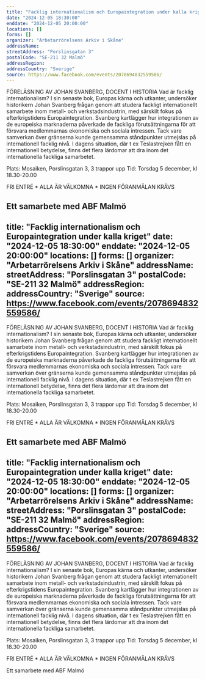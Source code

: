 ```yaml
---
title: "Facklig internationalism och Europaintegration under kalla kriget"
date: "2024-12-05 18:30:00"
enddate: "2024-12-05 20:00:00"
locations: []
forms: []
organizer: "Arbetarrörelsens Arkiv i Skåne"
addressName: 
streetAddress: "Porslinsgatan 3"
postalCode: "SE-211 32 Malmö"
addressRegion:
addressCountry: "Sverige"
source: https://www.facebook.com/events/2078694832559586/
---
```

FÖRELÄSNING AV JOHAN SVANBERG, DOCENT I HISTORIA
Vad är facklig internationalism? I sin senaste bok, Europas kärna och utkanter, undersöker historikern Johan Svanberg frågan genom att studera fackligt internationellt samarbete inom metall- och verkstadsindustrin, med särskilt fokus på efterkrigstidens Europaintegration. 
Svanberg kartlägger hur integrationen av de europeiska
marknaderna påverkade de fackliga förutsättningarna för att försvara medlemmarnas ekonomiska och sociala intressen. Tack vare samverkan över gränserna kunde gemensamma ståndpunkter utmejslas på internationell facklig nivå. 
I dagens situation, där t ex Teslastrejken fått en internationell betydelse, finns det flera lärdomar att dra inom det internationella fackliga samarbetet.

Plats: Mosaiken, Porslinsgatan 3, 3 trappor upp
Tid: Torsdag 5 december, kl 18.30-20.00

FRI ENTRÉ * ALLA ÄR VÄLKOMNA * INGEN FÖRANMÄLAN KRÄVS

Ett samarbete med ABF Malmö
---
title: "Facklig internationalism och Europaintegration under kalla kriget"
date: "2024-12-05 18:30:00"
enddate: "2024-12-05 20:00:00"
locations: []
forms: []
organizer: "Arbetarrörelsens Arkiv i Skåne"
addressName: 
streetAddress: "Porslinsgatan 3"
postalCode: "SE-211 32 Malmö"
addressRegion:
addressCountry: "Sverige"
source: https://www.facebook.com/events/2078694832559586/
---
FÖRELÄSNING AV JOHAN SVANBERG, DOCENT I HISTORIA
Vad är facklig internationalism? I sin senaste bok, Europas kärna och utkanter, undersöker historikern Johan Svanberg frågan genom att studera fackligt internationellt samarbete inom metall- och verkstadsindustrin, med särskilt fokus på efterkrigstidens Europaintegration. 
Svanberg kartlägger hur integrationen av de europeiska
marknaderna påverkade de fackliga förutsättningarna för att försvara medlemmarnas ekonomiska och sociala intressen. Tack vare samverkan över gränserna kunde gemensamma ståndpunkter utmejslas på internationell facklig nivå. 
I dagens situation, där t ex Teslastrejken fått en internationell betydelse, finns det flera lärdomar att dra inom det internationella fackliga samarbetet.

Plats: Mosaiken, Porslinsgatan 3, 3 trappor upp
Tid: Torsdag 5 december, kl 18.30-20.00

FRI ENTRÉ * ALLA ÄR VÄLKOMNA * INGEN FÖRANMÄLAN KRÄVS

Ett samarbete med ABF Malmö
---
title: "Facklig internationalism och Europaintegration under kalla kriget"
date: "2024-12-05 18:30:00"
enddate: "2024-12-05 20:00:00"
locations: []
forms: []
organizer: "Arbetarrörelsens Arkiv i Skåne"
addressName: 
streetAddress: "Porslinsgatan 3"
postalCode: "SE-211 32 Malmö"
addressRegion:
addressCountry: "Sverige"
source: https://www.facebook.com/events/2078694832559586/
---
FÖRELÄSNING AV JOHAN SVANBERG, DOCENT I HISTORIA
Vad är facklig internationalism? I sin senaste bok, Europas kärna och utkanter, undersöker historikern Johan Svanberg frågan genom att studera fackligt internationellt samarbete inom metall- och verkstadsindustrin, med särskilt fokus på efterkrigstidens Europaintegration. 
Svanberg kartlägger hur integrationen av de europeiska
marknaderna påverkade de fackliga förutsättningarna för att försvara medlemmarnas ekonomiska och sociala intressen. Tack vare samverkan över gränserna kunde gemensamma ståndpunkter utmejslas på internationell facklig nivå. 
I dagens situation, där t ex Teslastrejken fått en internationell betydelse, finns det flera lärdomar att dra inom det internationella fackliga samarbetet.

Plats: Mosaiken, Porslinsgatan 3, 3 trappor upp
Tid: Torsdag 5 december, kl 18.30-20.00

FRI ENTRÉ * ALLA ÄR VÄLKOMNA * INGEN FÖRANMÄLAN KRÄVS

Ett samarbete med ABF Malmö
